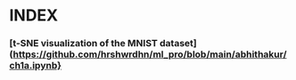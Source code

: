 # INDEX
### [t-SNE visualization of the MNIST dataset](https://github.com/hrshwrdhn/ml_pro/blob/main/abhithakur/ch1a.ipynb}
